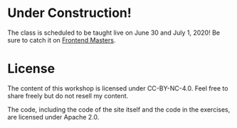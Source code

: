 # Under Construction!

The class is scheduled to be taught live on June 30 and July 1, 2020! Be sure to catch it on [Frontend Masters][fem].

# License

The content of this workshop is licensed under CC-BY-NC-4.0. Feel free to share freely but do not resell my content.

The code, including the code of the site itself and the code in the exercises, are licensed under Apache 2.0.

[fem]: https://www.frontendmasters.com
